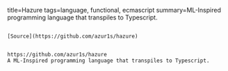 title=Hazure
tags=language, functional, ecmascript
summary=ML-Inspired programming language that transpiles to Typescript.
~~~~~~

[Source](https://github.com/azur1s/hazure)


https://github.com/azur1s/hazure
A ML-Inspired programming language that transpiles to Typescript.
